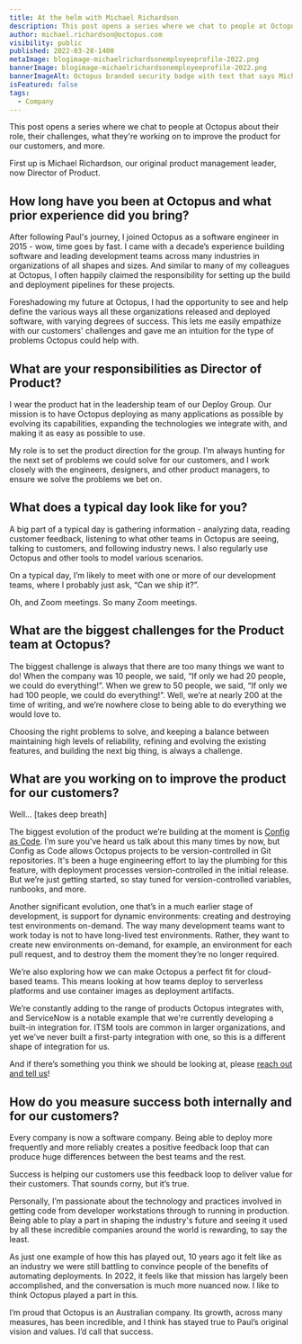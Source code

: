 ```yaml
---
title: At the helm with Michael Richardson
description: This post opens a series where we chat to people at Octopus about their role, what they're working on improve the product, and more. First is Michael Richardson, our original product management leader.
author: michael.richardson@octopus.com
visibility: public
published: 2022-03-28-1400
metaImage: blogimage-michaelrichardsonemployeeprofile-2022.png
bannerImage: blogimage-michaelrichardsonemployeeprofile-2022.png
bannerImageAlt: Octopus branded security badge with text that says Michael Richardson Director of Product, above the silhouette of a bearded man. 
isFeatured: false
tags: 
  - Company
---
```


This post opens a series where we chat to people at Octopus about their role, their challenges, what they're working on to improve the product for our customers, and more.

First up is Michael Richardson, our original product management leader, now Director of Product.

## How long have you been at Octopus and what prior experience did you bring?

After following Paul's journey, I joined Octopus as a software engineer in 2015 - wow, time goes by fast.  I came with a decade’s experience building software and leading development teams across many industries in organizations of all shapes and sizes. And similar to many of my colleagues at Octopus, I often happily claimed the responsibility for setting up the build and deployment pipelines for these projects. 

Foreshadowing my future at Octopus, I had the opportunity to see and help define the various ways all these organizations released and deployed software, with varying degrees of success.  This lets me easily empathize with our customers' challenges and gave me an intuition for the type of problems Octopus could help with.

## What are your responsibilities as Director of Product?

I wear the product hat in the leadership team of our Deploy Group.  Our mission is to have Octopus deploying as many applications as possible by evolving its capabilities, expanding the technologies we integrate with, and making it as easy as possible to use.  

My role is to set the product direction for the group. I’m always hunting for the next set of problems we could solve for our customers, and I work closely with the engineers, designers, and other product managers, to ensure we solve the problems we bet on.

## What does a typical day look like for you?

A big part of a typical day is gathering information - analyzing data, reading customer feedback, listening to what other teams in Octopus are seeing, talking to customers, and following industry news.  I also regularly use Octopus and other tools to model various scenarios.  

On a typical day, I’m likely to meet with one or more of our development teams, where I probably just ask, “Can we ship it?”.

Oh, and Zoom meetings. So many Zoom meetings.

## What are the biggest challenges for the Product team at Octopus?

The biggest challenge is always that there are too many things we want to do! When the company was 10 people, we said, “If only we had 20 people, we could do everything!”.  When we grew to 50 people, we said, “If only we had 100 people, we could do everything!”.  Well, we’re at nearly 200 at the time of writing, and we’re nowhere close to being able to do everything we would love to.  

Choosing the right problems to solve, and keeping a balance between maintaining high levels of reliability, refining and evolving the existing features, and building the next big thing, is always a challenge.  

## What are you working on to improve the product for our customers?

Well…  [takes deep breath]

The biggest evolution of the product we’re building at the moment is [Config as Code](https://octopus.com/blog/shaping-config-as-code).  I’m sure you’ve heard us talk about this many times by now, but Config as Code allows Octopus projects to be version-controlled in Git repositories.  It's been a huge engineering effort to lay the plumbing for this feature, with deployment processes version-controlled in the initial release.  But we’re just getting started, so stay tuned for version-controlled variables, runbooks, and more.

Another significant evolution, one that’s in a much earlier stage of development, is support for dynamic environments: creating and destroying test environments on-demand.  The way many development teams want to work today is not to have long-lived test environments. Rather, they want to create new environments on-demand, for example, an environment for each pull request, and to destroy them the moment they’re no longer required.

We’re also exploring how we can make Octopus a perfect fit for cloud-based teams.  This means looking at how teams deploy to serverless platforms and use container images as deployment artifacts. 
 
We’re constantly adding to the range of products Octopus integrates with, and ServiceNow is a notable example that we're currently developing a built-in integration for.  ITSM tools are common in larger organizations, and yet we’ve never built a first-party integration with one, so this is a different shape of integration for us. 

And if there’s something you think we should be looking at, please [reach out and tell us](https://octopus.com/company/contact)!  

## How do you measure success both internally and for our customers?

Every company is now a software company. Being able to deploy more frequently and more reliably creates a positive feedback loop that can produce huge differences between the best teams and the rest.

Success is helping our customers use this feedback loop to deliver value for their customers. That sounds corny, but it’s true.

Personally, I’m passionate about the technology and practices involved in getting code from developer workstations through to running in production.  Being able to play a part in shaping the industry's future and seeing it used by all these incredible companies around the world is rewarding, to say the least.

As just one example of how this has played out, 10 years ago it felt like as an industry we were still battling to convince people of the benefits of automating deployments.  In 2022, it feels like that mission has largely been accomplished, and the conversation is much more nuanced now.  I like to think Octopus played a part in this.

I’m proud that Octopus is an Australian company.  Its growth, across many measures, has been incredible, and I think has stayed true to Paul’s original vision and values.  I’d call that success. 
